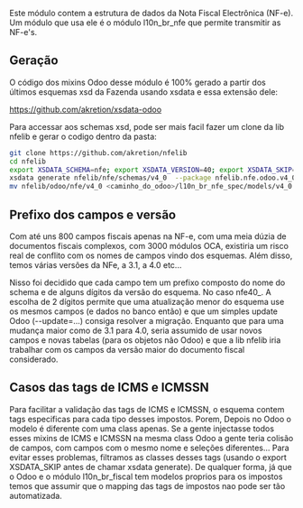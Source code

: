 Este módulo contem a estrutura de dados da Nota Fiscal Electrônica
(NF-e). Um módulo que usa ele é o módulo l10n_br_nfe que permite
transmitir as NF-e's.

## Geração

O código dos mixins Odoo desse módulo é 100% gerado a partir dos últimos
esquemas xsd da Fazenda usando xsdata e essa extensão dele:

<https://github.com/akretion/xsdata-odoo>

Para accessar aos schemas xsd, pode ser mais facil fazer um clone da lib
nfelib e gerar o codigo dentro da pasta:

``` bash
git clone https://github.com/akretion/nfelib
cd nfelib
export XSDATA_SCHEMA=nfe; export XSDATA_VERSION=40; export XSDATA_SKIP="^ICMS.ICMS\d+|^ICMS.ICMSSN\d+"
xsdata generate nfelib/nfe/schemas/v4_0  --package nfelib.nfe.odoo.v4_0 --output=odoo
mv nfelib/odoo/nfe/v4_0 <caminho_do_odoo>/l10n_br_nfe_spec/models/v4_0
```

## Prefixo dos campos e versão

Com até uns 800 campos fiscais apenas na NF-e, com uma meia dúzia de
documentos fiscais complexos, com 3000 módulos OCA, existiria um risco
real de conflito com os nomes de campos vindo dos esquemas. Além disso,
temos várias versões da NFe, a 3.1, a 4.0 etc...

Nisso foi decidido que cada campo tem um prefixo composto do nome do
schema e de alguns dígitos da versão do esquema. No caso nfe40\_. A
escolha de 2 dígitos permite que uma atualização menor do esquema use os
mesmos campos (e dados no banco então) e que um simples update Odoo
(--update=...) consiga resolver a migração. Enquanto que para uma
mudança maior como de 3.1 para 4.0, seria assumido de usar novos campos
e novas tabelas (para os objetos não Odoo) e que a lib nfelib iria
trabalhar com os campos da versão maior do documento fiscal considerado.

## Casos das tags de ICMS e ICMSSN

Para facilitar a validação das tags de ICMS e ICMSSN, o esquema contem
tags especificas para cada tipo desses impostos. Porem, Depois no Odoo o
modelo é diferente com uma class apenas. Se a gente injectasse todos
esses mixins de ICMS e ICMSSN na mesma class Odoo a gente teria colisão
de campos, com campos com o mesmo nome e seleções diferentes... Para
evitar esses problemas, filtramos as classes desses tags (usando o
export XSDATA_SKIP antes de chamar xsdata generate). De qualquer forma,
já que o Odoo e o módulo l10n_br_fiscal tem modelos proprios para os
impostos temos que assumir que o mapping das tags de impostos nao pode
ser tão automatizada.
